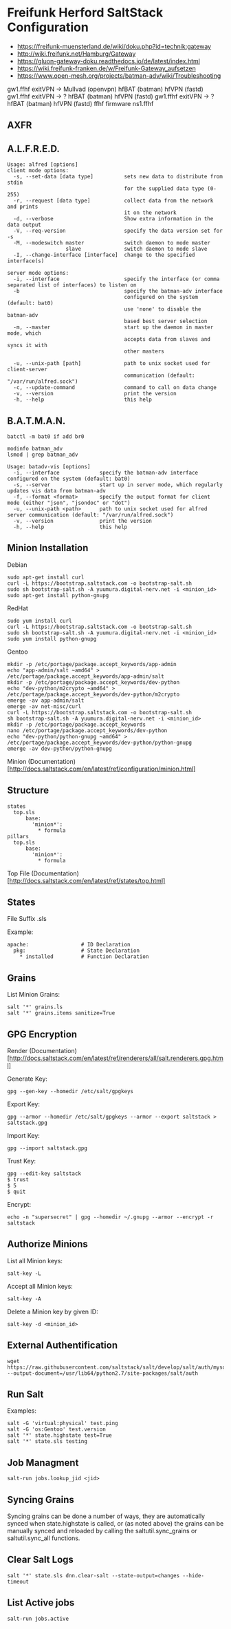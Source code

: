 # Freifunk Herford SaltStack Configuration

* https://freifunk-muensterland.de/wiki/doku.php?id=technik:gateway
* http://wiki.freifunk.net/Hamburg/Gateway
* https://gluon-gateway-doku.readthedocs.io/de/latest/index.html
* https://wiki.freifunk-franken.de/w/Freifunk-Gateway_aufsetzen
* https://www.open-mesh.org/projects/batman-adv/wiki/Troubleshooting

gw1.ffhf
exitVPN -> Mullvad (openvpn)
hfBAT (batman)
hfVPN (fastd)
gw1.ffhf
exitVPN -> ?
hfBAT (batman)
hfVPN (fastd)
gw1.ffhf
exitVPN -> ?
hfBAT (batman)
hfVPN (fastd)
ffhf
firmware
ns1.ffhf

AXFR
--

## A.L.F.R.E.D.

    Usage: alfred [options]
    client mode options:
      -s, --set-data [data type]          sets new data to distribute from stdin
                                          for the supplied data type (0-255)
      -r, --request [data type]           collect data from the network and prints
                                          it on the network
      -d, --verbose                       Show extra information in the data output
      -V, --req-version                   specify the data version set for -s
      -M, --modeswitch master             switch daemon to mode master
                       slave              switch daemon to mode slave
      -I, --change-interface [interface]  change to the specified interface(s)

    server mode options:
      -i, --interface                     specify the interface (or comma separated list of interfaces) to listen on
      -b                                  specify the batman-adv interface
                                          configured on the system (default: bat0)
                                          use 'none' to disable the batman-adv
                                          based best server selection
      -m, --master                        start up the daemon in master mode, which
                                          accepts data from slaves and syncs it with
                                          other masters

      -u, --unix-path [path]              path to unix socket used for client-server
                                          communication (default: "/var/run/alfred.sock")
      -c, --update-command                command to call on data change
      -v, --version                       print the version
      -h, --help                          this help

## B.A.T.M.A.N.

    batctl -m bat0 if add br0

    modinfo batman_adv
    lsmod | grep batman_adv

    Usage: batadv-vis [options]
      -i, --interface             specify the batman-adv interface configured on the system (default: bat0)
      -s, --server                start up in server mode, which regularly updates vis data from batman-adv
      -f, --format <format>       specify the output format for client mode (either "json", "jsondoc" or "dot")
      -u, --unix-path <path>      path to unix socket used for alfred server communication (default: "/var/run/alfred.sock")
      -v, --version               print the version
      -h, --help                  this help

## Minion Installation

Debian

    sudo apt-get install curl
    curl -L https://bootstrap.saltstack.com -o bootstrap-salt.sh
    sudo sh bootstrap-salt.sh -A yuumura.digital-nerv.net -i <minion_id>
    sudo apt-get install python-gnupg

RedHat

    sudo yum install curl
    curl -L https://bootstrap.saltstack.com -o bootstrap-salt.sh
    sudo sh bootstrap-salt.sh -A yuumura.digital-nerv.net -i <minion_id>
    sudo yum install python-gnupg

Gentoo

    mkdir -p /etc/portage/package.accept_keywords/app-admin
    echo "app-admin/salt ~amd64" > /etc/portage/package.accept_keywords/app-admin/salt
    mkdir -p /etc/portage/package.accept_keywords/dev-python
    echo "dev-python/m2crypto ~amd64" > /etc/portage/package.accept_keywords/dev-python/m2crypto
    emerge -av app-admin/salt
    emerge -av net-misc/curl
    curl -L https://bootstrap.saltstack.com -o bootstrap-salt.sh
    sh bootstrap-salt.sh -A yuumura.digital-nerv.net -i <minion_id>
    mkdir -p /etc/portage/package.accept_keywords
    nano /etc/portage/package.accept_keywords/dev-python
    echo "dev-python/python-gnupg ~amd64" > /etc/portage/package.accept_keywords/dev-python/python-gnupg
    emerge -av dev-python/python-gnupg

Minion (Documentation)[http://docs.saltstack.com/en/latest/ref/configuration/minion.html]

## Structure

    states
      top.sls
          base:
            'minion*':
              * formula
    pillars
      top.sls
          base:
            'minion*':
              * formula

Top File (Documentation)[http://docs.saltstack.com/en/latest/ref/states/top.html]

## States

File Suffix .sls

Example:

    apache:                 # ID Declaration
      pkg:                  # State Declaration
        * installed         # Function Declaration

## Grains

List Minion Grains:

    salt '*' grains.ls
    salt '*' grains.items sanitize=True

## GPG Encryption

Render (Documentation)[http://docs.saltstack.com/en/latest/ref/renderers/all/salt.renderers.gpg.html]

Generate Key:

    gpg --gen-key --homedir /etc/salt/gpgkeys

Export Key:

    gpg --armor --homedir /etc/salt/gpgkeys --armor --export saltstack > saltstack.gpg

Import Key:

    gpg --import saltstack.gpg

Trust Key:

    gpg --edit-key saltstack
    $ trust
    $ 5
    $ quit

Encrypt:

    echo -n "supersecret" | gpg --homedir ~/.gnupg --armor --encrypt -r saltstack

## Authorize Minions

List all Minion keys:

    salt-key -L

Accept all Minion keys:

    salt-key -A

Delete a Minion key by given ID:

    salt-key -d <minion_id>

## External Authentification

	wget https://raw.githubusercontent.com/saltstack/salt/develop/salt/auth/mysql.py --output-document=/usr/lib64/python2.7/site-packages/salt/auth

## Run Salt

Examples:

    salt -G 'virtual:physical' test.ping
    salt -G 'os:Gentoo' test.version
    salt '*' state.highstate test=True
    salt '*' state.sls testing

## Job Managment

	salt-run jobs.lookup_jid <jid>

## Syncing Grains

Syncing grains can be done a number of ways, they are automatically synced when state.highstate is called, or (as noted above) the grains can be manually synced and reloaded by calling the saltutil.sync_grains or saltutil.sync_all functions.

## Clear Salt Logs

    salt '*' state.sls dnn.clear-salt --state-output=changes --hide-timeout

## List Active jobs

    salt-run jobs.active
